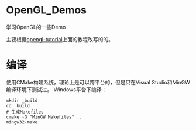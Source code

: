 # OpenGL_Demos
学习OpenGL的一些Demo

主要根据[opengl-tutorial](http://www.opengl-tutorial.org)上面的教程改写的的。

# 编译
使用CMake构建系统，理论上是可以跨平台的，但是只在Visual Studio和MinGW编译环境下测试过。
Windows平台下编译：
```
mkdir _build
cd _build
# 生成Makefiles
cmake -G "MinGW Makefiles" ..
mingw32-make
```

